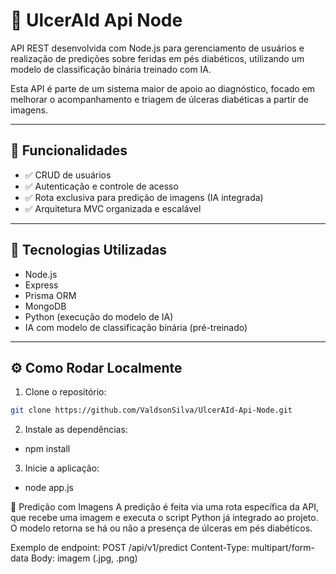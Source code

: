 # 🧠 UlcerAId Api Node

API REST desenvolvida com Node.js para gerenciamento de usuários e realização de predições sobre feridas em pés diabéticos, utilizando um modelo de classificação binária treinado com IA.

Esta API é parte de um sistema maior de apoio ao diagnóstico, focado em melhorar o acompanhamento e triagem de úlceras diabéticas a partir de imagens.

---

## 📌 Funcionalidades

- ✅ CRUD de usuários
- ✅ Autenticação e controle de acesso
- ✅ Rota exclusiva para predição de imagens (IA integrada)
- ✅ Arquitetura MVC organizada e escalável

---

## 🚀 Tecnologias Utilizadas

- Node.js
- Express
- Prisma ORM
- MongoDB
- Python (execução do modelo de IA)
- IA com modelo de classificação binária (pré-treinado)

---

## ⚙️ Como Rodar Localmente

1. Clone o repositório:

```bash
git clone https://github.com/ValdsonSilva/UlcerAId-Api-Node.git
```
2. Instale as dependências:
- npm install

3. Inicie a aplicação:
- node app.js

📸 Predição com Imagens
A predição é feita via uma rota específica da API, que recebe uma imagem e executa o script Python já 
integrado ao projeto. O modelo retorna se há ou não a presença de úlceras em pés diabéticos.

Exemplo de endpoint:
POST /api/v1/predict
Content-Type: multipart/form-data
Body: imagem (.jpg, .png)
